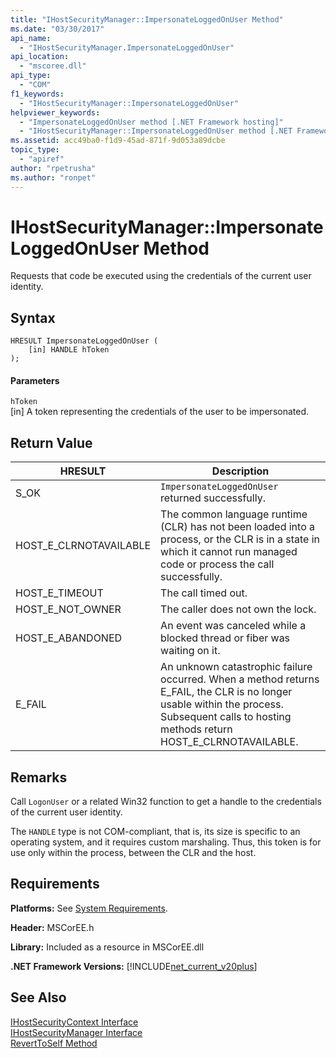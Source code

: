 ```yaml
---
title: "IHostSecurityManager::ImpersonateLoggedOnUser Method"
ms.date: "03/30/2017"
api_name: 
  - "IHostSecurityManager.ImpersonateLoggedOnUser"
api_location: 
  - "mscoree.dll"
api_type: 
  - "COM"
f1_keywords: 
  - "IHostSecurityManager::ImpersonateLoggedOnUser"
helpviewer_keywords: 
  - "ImpersonateLoggedOnUser method [.NET Framework hosting]"
  - "IHostSecurityManager::ImpersonateLoggedOnUser method [.NET Framework hosting]"
ms.assetid: acc49ba0-f1d9-45ad-871f-9d053a89dcbe
topic_type: 
  - "apiref"
author: "rpetrusha"
ms.author: "ronpet"
---
```

# IHostSecurityManager::ImpersonateLoggedOnUser Method
Requests that code be executed using the credentials of the current user identity.  

## Syntax  

```  
HRESULT ImpersonateLoggedOnUser (  
    [in] HANDLE hToken  
);  
```  

#### Parameters  
 `hToken`  
 [in] A token representing the credentials of the user to be impersonated.  

## Return Value  


|HRESULT|Description|  
|-------------|-----------------|  
|S_OK|`ImpersonateLoggedOnUser` returned successfully.|  
|HOST_E_CLRNOTAVAILABLE|The common language runtime (CLR) has not been loaded into a process, or the CLR is in a state in which it cannot run managed code or process the call successfully.|  
|HOST_E_TIMEOUT|The call timed out.|  
|HOST_E_NOT_OWNER|The caller does not own the lock.|  
|HOST_E_ABANDONED|An event was canceled while a blocked thread or fiber was waiting on it.|  
|E_FAIL|An unknown catastrophic failure occurred. When a method returns E_FAIL, the CLR is no longer usable within the process. Subsequent calls to hosting methods return HOST_E_CLRNOTAVAILABLE.|  

## Remarks  
 Call `LogonUser` or a related Win32 function to get a handle to the credentials of the current user identity.  

 The `HANDLE` type is not COM-compliant, that is, its size is specific to an operating system, and it requires custom marshaling. Thus, this token is for use only within the process, between the CLR and the host.  

## Requirements  
 **Platforms:** See [System Requirements](../../../../docs/framework/get-started/system-requirements.md).  

 **Header:** MSCorEE.h  

 **Library:** Included as a resource in MSCorEE.dll  

 **.NET Framework Versions:** [!INCLUDE[net_current_v20plus](../../../../includes/net-current-v20plus-md.md)]  

## See Also  
 [IHostSecurityContext Interface](../../../../docs/framework/unmanaged-api/hosting/ihostsecuritycontext-interface.md)  
 [IHostSecurityManager Interface](../../../../docs/framework/unmanaged-api/hosting/ihostsecuritymanager-interface.md)  
 [RevertToSelf Method](../../../../docs/framework/unmanaged-api/hosting/ihostsecuritymanager-reverttoself-method.md)
